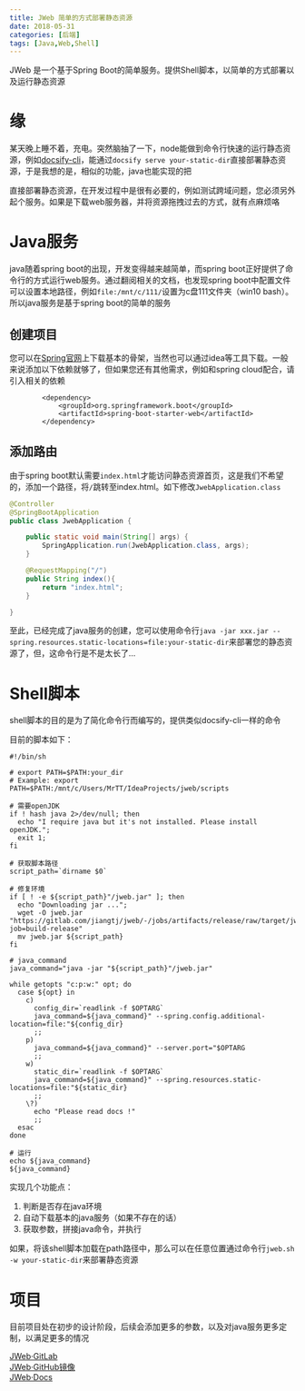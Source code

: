 ```yaml
---
title: JWeb 简单的方式部署静态资源
date: 2018-05-31
categories: [后端]
tags: [Java,Web,Shell]
---
```


JWeb 是一个基于Spring Boot的简单服务。提供Shell脚本，以简单的方式部署以及运行静态资源

# 缘
某天晚上睡不着，充电。突然脑抽了一下，node能做到命令行快速的运行静态资源，例如[docsify-cli](https://docsify.js.org/#/zh-cn/quickstart)，能通过`docsify serve your-static-dir`直接部署静态资源，于是我想的是，相似的功能，java也能实现的把    

直接部署静态资源，在开发过程中是很有必要的，例如测试跨域问题，您必须另外起个服务。如果是下载web服务器，并将资源拖拽过去的方式，就有点麻烦咯

<!-- more -->

# Java服务
java随着spring boot的出现，开发变得越来越简单，而spring boot正好提供了命令行的方式运行web服务。通过翻阅相关的文档，也发现spring boot中配置文件可以设置本地路径，例如`file:/mnt/c/111/`设置为c盘111文件夹（win10 bash）。所以java服务是基于spring boot的简单的服务      

## 创建项目
您可以在[Spring官网](https://start.spring.io/)上下载基本的骨架，当然也可以通过idea等工具下载。一般来说添加以下依赖就够了，但如果您还有其他需求，例如和spring cloud配合，请引入相关的依赖     
```maven
        <dependency>
            <groupId>org.springframework.boot</groupId>
            <artifactId>spring-boot-starter-web</artifactId>
        </dependency>
```

## 添加路由
由于spring boot默认需要`index.html`才能访问静态资源首页，这是我们不希望的，添加一个路径，将`/`跳转至index.html。如下修改`JwebApplication.class`     
```java
@Controller
@SpringBootApplication
public class JwebApplication {

    public static void main(String[] args) {
        SpringApplication.run(JwebApplication.class, args);
    }

    @RequestMapping("/")
    public String index(){
        return "index.html";
    }

}
```

至此，已经完成了java服务的创建，您可以使用命令行`java -jar xxx.jar --spring.resources.static-locations=file:your-static-dir`来部署您的静态资源了，但，这命令行是不是太长了...

# Shell脚本
shell脚本的目的是为了简化命令行而编写的，提供类似docsify-cli一样的命令     

目前的脚本如下：
```shell
#!/bin/sh

# export PATH=$PATH:your_dir
# Example: export PATH=$PATH:/mnt/c/Users/MrTT/IdeaProjects/jweb/scripts

# 需要openJDK
if ! hash java 2>/dev/null; then
  echo "I require java but it's not installed. Please install openJDK.";
  exit 1;
fi

# 获取脚本路径
script_path=`dirname $0`

# 修复环境
if [ ! -e ${script_path}"/jweb.jar" ]; then
  echo "Downloading jar ...";
  wget -O jweb.jar "https://gitlab.com/jiangtj/jweb/-/jobs/artifacts/release/raw/target/jweb.jar?job=build-release"
  mv jweb.jar ${script_path}
fi

# java_command
java_command="java -jar "${script_path}"/jweb.jar"

while getopts "c:p:w:" opt; do
  case ${opt} in
    c)
      config_dir=`readlink -f $OPTARG`
      java_command=${java_command}" --spring.config.additional-location=file:"${config_dir}
      ;;
    p)
      java_command=${java_command}" --server.port="$OPTARG
      ;;
    w)
      static_dir=`readlink -f $OPTARG`
      java_command=${java_command}" --spring.resources.static-locations=file:"${static_dir}
      ;;
    \?)
      echo "Please read docs !"
      ;;
  esac
done

# 运行
echo ${java_command}
${java_command}
```

实现几个功能点：    
1. 判断是否存在java环境
2. 自动下载基本的java服务（如果不存在的话）
3. 获取参数，拼接java命令，并执行

如果，将该shell脚本加载在path路径中，那么可以在任意位置通过命令行`jweb.sh -w your-static-dir`来部署静态资源    

# 项目

目前项目处在初步的设计阶段，后续会添加更多的参数，以及对java服务更多定制，以满足更多的情况    

[JWeb·GitLab](https://gitlab.com/JiangTJ/jweb)     
[JWeb·GitHub镜像](https://github.com/JiangTJ/jweb)     
[JWeb·Docs](https://jiangtj.gitlab.io/jweb)    


